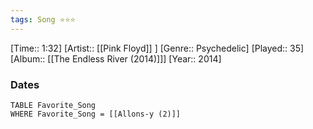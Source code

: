 ```yaml
---
tags: Song ⭐⭐⭐ 
---
```

[Time:: 1:32]
[Artist:: [[Pink Floyd]] ]
[Genre:: Psychedelic]
[Played:: 35]
[Album:: [[The Endless River (2014)]]]
[Year:: 2014]
### Dates
````dataview
TABLE Favorite_Song
WHERE Favorite_Song = [[Allons-y (2)]]
````